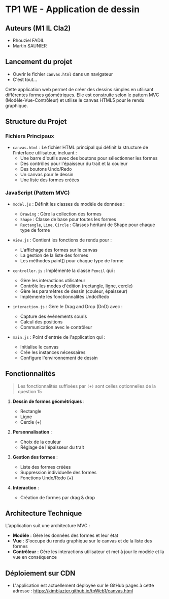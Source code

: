 # TP1 WE - Application de dessin

## Auteurs (M1 IL Cla2)
- Rhouziel FADIL
- Martin SAUNIER

## Lancement du projet
- Ouvrir le fichier `canvas.html` dans un navigateur
- C'est tout...

Cette application web permet de créer des dessins simples en utilisant différentes formes géométriques. Elle est construite selon le pattern MVC (Modèle-Vue-Contrôleur) et utilise le canvas HTML5 pour le rendu graphique.

## Structure du Projet

### Fichiers Principaux

- `canvas.html` : Le fichier HTML principal qui définit la structure de l'interface utilisateur, incluant :
  - Une barre d'outils avec des boutons pour sélectionner les formes
  - Des contrôles pour l'épaisseur du trait et la couleur
  - Des boutons Undo/Redo
  - Un canvas pour le dessin
  - Une liste des formes créées

### JavaScript (Pattern MVC)

- `model.js` : Définit les classes du modèle de données :
  - `Drawing` : Gère la collection des formes
  - `Shape` : Classe de base pour toutes les formes
  - `Rectangle`, `Line`, `Circle` : Classes héritant de Shape pour chaque type de forme

- `view.js` : Contient les fonctions de rendu pour :
  - L'affichage des formes sur le canvas
  - La gestion de la liste des formes
  - Les méthodes paint() pour chaque type de forme

- `controller.js` : Implémente la classe `Pencil` qui :
  - Gère les interactions utilisateur
  - Contrôle les modes d'édition (rectangle, ligne, cercle)
  - Gère les paramètres de dessin (couleur, épaisseur)
  - Implémente les fonctionnalités Undo/Redo

- `interaction.js` : Gère le Drag and Drop (DnD) avec :
  - Capture des événements souris
  - Calcul des positions
  - Communication avec le contrôleur

- `main.js` : Point d'entrée de l'application qui :
  - Initialise le canvas
  - Crée les instances nécessaires
  - Configure l'environnement de dessin

## Fonctionnalités
> Les fonctionnalités suffixées par `(+)` sont celles optionnelles de la question 15
1. **Dessin de formes géométriques** :
   - Rectangle
   - Ligne
   - Cercle (+)

2. **Personnalisation** :
   - Choix de la couleur
   - Réglage de l'épaisseur du trait

3. **Gestion des formes** :
   - Liste des formes créées
   - Suppression individuelle des formes
   - Fonctions Undo/Redo (+)

4. **Interaction** :
   - Création de formes par drag & drop

## Architecture Technique

L'application suit une architecture MVC :

- **Modèle** : Gère les données des formes et leur état
- **Vue** : S'occupe du rendu graphique sur le canvas et de la liste des formes
- **Contrôleur** : Gère les interactions utilisateur et met à jour le modèle et la vue en conséquence

## Déploiement sur CDN

- L'application est actuellement déployée sur le GitHub pages à cette adresse : https://kimblazter.github.io/tpWeb1/canvas.html